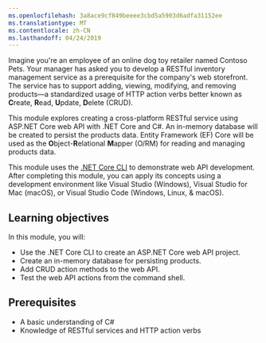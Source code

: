 ```yaml
---
ms.openlocfilehash: 3a8ace9cf849beeee3cbd5a5903d6adfa31152ee
ms.translationtype: MT
ms.contentlocale: zh-CN
ms.lasthandoff: 04/24/2019
---
```

Imagine you're an employee of an online dog toy retailer named Contoso Pets. Your manager has asked you to develop a RESTful inventory management service as a prerequisite for the company's web storefront. The service has to support adding, viewing, modifying, and removing products&mdash;a standardized usage of HTTP action verbs better known as **C**reate, **R**ead, **U**pdate, **D**elete (CRUD).

This module explores creating a cross-platform RESTful service using ASP.NET Core web API with .NET Core and C#. An in-memory database will be created to persist the products data. Entity Framework (EF) Core will be used as the **O**bject-**R**elational **M**apper (O/RM) for reading and managing products data.

This module uses the [.NET Core CLI](https://docs.microsoft.com/dotnet/core/tools/) to demonstrate web API development. After completing this module, you can apply its concepts using a development environment like Visual Studio (Windows), Visual Studio for Mac (macOS), or Visual Studio Code (Windows, Linux, & macOS).

## <a name="learning-objectives"></a>Learning objectives

In this module, you will:

* Use the .NET Core CLI to create an ASP.NET Core web API project.
* Create an in-memory database for persisting products.
* Add CRUD action methods to the web API.
* Test the web API actions from the command shell.

## <a name="prerequisites"></a>Prerequisites

* A basic understanding of C#
* Knowledge of RESTful services and HTTP action verbs
